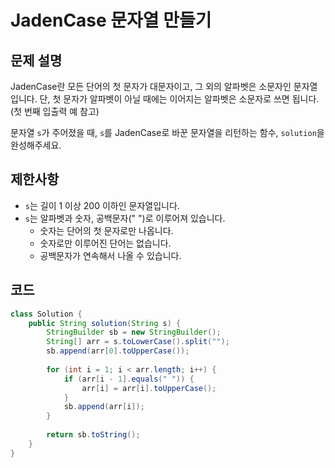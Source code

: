 # JadenCase 문자열 만들기

## 문제 설명
JadenCase란 모든 단어의 첫 문자가 대문자이고, 그 외의 알파벳은 소문자인 문자열입니다. 단, 첫 문자가 알파벳이 아닐 때에는 이어지는 알파벳은 소문자로 쓰면 됩니다. (첫 번째 입출력 예 참고)

문자열 `s`가 주어졌을 때, `s`를 JadenCase로 바꾼 문자열을 리턴하는 함수, `solution`을 완성해주세요.

## 제한사항
- `s`는 길이 1 이상 200 이하인 문자열입니다.
- `s`는 알파벳과 숫자, 공백문자(" ")로 이루어져 있습니다.
  - 숫자는 단어의 첫 문자로만 나옵니다.
  - 숫자로만 이루어진 단어는 없습니다.
  - 공백문자가 연속해서 나올 수 있습니다.

## 코드
```java
class Solution {
    public String solution(String s) {
        StringBuilder sb = new StringBuilder();
        String[] arr = s.toLowerCase().split("");
        sb.append(arr[0].toUpperCase());
        
        for (int i = 1; i < arr.length; i++) {
            if (arr[i - 1].equals(" ")) {
                arr[i] = arr[i].toUpperCase();
            }
            sb.append(arr[i]);
        }
        
        return sb.toString();
    }
}
```
